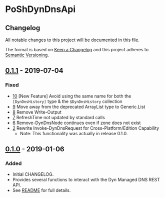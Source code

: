 # PoShDynDnsApi

## Changelog

All notable changes to this project will be documented in this file.

The format is based on [Keep a Changelog](http://keepachangelog.com/en/1.0.0/)
and this project adheres to [Semantic Versioning](http://semver.org/spec/v2.0.0.html).

## [0.1.1] - 2019-07-04

### Fixed

- [10] [New Feature] Avoid using the same name for both the `[DynDnsHistory]` type & the `$DynDnsHistory` collection
- [9] Move away from the deprecated ArrayList type to Generic.List
- [8] Remove Write-Output
- [7] RefreshTime not updated by standard calls
- [6] Remove-DynDnsNode continues even if zone does not exist
- [2] Rewrite Invoke-DynDnsRequest for Cross-Platform/Edition Capability
  - Note: This functionality was actually in release 0.1.0.

## [0.1.0] - 2019-01-06

### Added

- Initial CHANGELOG.
- Provides several functions to interact with the Dyn Managed DNS REST API.
- See [README](https://github.com/thedavecarroll/PoShDynDnsApi/blob/master/README.md) for full details.

[0.1.1]: https://github.com/thedavecarroll/PoShDynDnsApi
[10]: https://github.com/thedavecarroll/PoShDynDnsApi/issues/10
[9]: https://github.com/thedavecarroll/PoShDynDnsApi/issues/9
[8]: https://github.com/thedavecarroll/PoShDynDnsApi/issues/8
[7]: https://github.com/thedavecarroll/PoShDynDnsApi/issues/7
[6]: https://github.com/thedavecarroll/PoShDynDnsApi/issues/6
[2]: https://github.com/thedavecarroll/PoShDynDnsApi/issues/2
[0.1.0]: https://github.com/thedavecarroll/PoShDynDnsApi/tree/589ca85b4db038c6ef167660365dbfeca0215f5e

[comment]: # (See the following for CHANGELOG example - https://github.com/PowerShell/PowerShellForGitHub/blob/master/CHANGELOG.md.)
